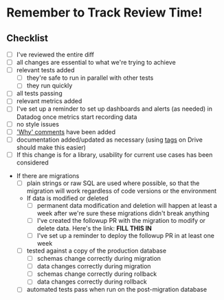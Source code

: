 # Remember to Track Review Time!

[comment]: # (If this closes something, say it here. For example, "Closes #10")

[comment]: # (What's the purpose of this PR? Is there anything in particular you'd like reviewers to know?)

[comment]: # (How can reviewers verify that the PR accomplishes its objective, if necessary?)

## Checklist
- [ ] I've reviewed the entire diff
- [ ] all changes are essential to what we're trying to achieve
- [ ] relevant tests added
  - [ ] they're safe to run in parallel with other tests
  - [ ] they run quickly
- [ ] all tests passing
- [ ] relevant metrics added
- [ ] I've set up a reminder to set up dashboards and alerts (as needed) in Datadog once metrics start recording data
- [ ] no style issues
- [ ] ['Why' comments](https://docs.google.com/document/d/1kHDmQ3ofL8rDdmbp08BvxOPSWJaY8BJmyXIvXQKNSNQ/edit#) have been added
- [ ] documentation added/updated as necessary (using [tags](https://docs.google.com/document/d/1OFrkFQHIA7ucvHyE5EqAnkPuWwGwQ04CYFD0VpF7Xhs/edit) on Drive should make this easier)
- [ ] If this change is for a library, usability for current use cases has been considered
* If there are migrations
  - [ ] plain strings or raw SQL are used where possible, so that the migration will work regardless of code versions or the environment
  * If data is modified or deleted
    - [ ] permanent data modification and deletion will happen at least a week after we're sure these migrations didn't break anything
    - [ ] I've created the followup PR with the migration to modify or delete data. Here's the link: **FILL THIS IN**
    - [ ] I've set up a reminder to deploy the followup PR in at least one week
  - [ ] tested against a copy of the production database
    - [ ] schemas change correctly during migration
    - [ ] data changes correctly during migration
    - [ ] schemas change correctly during rollback
    - [ ] data changes correctly during rollback
  - [ ] automated tests pass when run on the post-migration database
